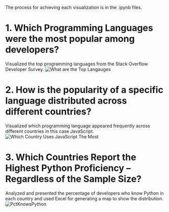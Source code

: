 The process for achieving each visualization is in the .ipynb files.

# 1. Which Programming Languages were the most popular among developers?

Visualized the top programming languages from the Stack Overflow Developer Survey.
![What are the Top Langauges](https://github.com/user-attachments/assets/bd5c3c8e-e662-4ad3-b1d5-20117e95ca94)

# 2. How is the popularity of a specific language distributed across different countries?
Visualized which programming language appeared frequently across different countries in this case JavaScript.
![Which Country Uses JavaScript The Most](https://github.com/user-attachments/assets/df429bea-ca69-4708-8ef9-3314ced628b3)

# 3. Which Countries Report the Highest Python Proficiency – Regardless of the Sample Size?
Analyzed and presented the percentage of developers who know Python in each country and used Excel for generating a map to show the distribution.
![PctKnowsPython](https://github.com/user-attachments/assets/7af78fe2-90a2-493c-ad42-5655c57dc768)
